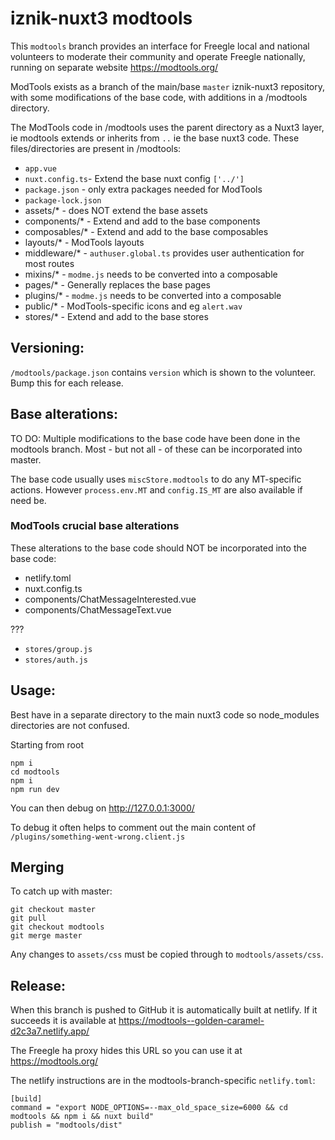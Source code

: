 # iznik-nuxt3 modtools

This `modtools` branch provides an interface for Freegle local and national volunteers to moderate their community and operate Freegle nationally, 
running on separate website https://modtools.org/

ModTools exists as a branch of the main/base `master` iznik-nuxt3 repository, with some modifications of the base code, with additions in a /modtools directory.

The ModTools code in /modtools uses the parent directory as a Nuxt3 layer, ie modtools extends or inherits from `..` ie the base nuxt3 code. 
These files/directories are present in /modtools:

* `app.vue`
* `nuxt.config.ts`- Extend the base nuxt config `['../']`
* `package.json` - only extra packages needed for ModTools
* `package-lock.json`
* assets/* - does NOT extend the base assets
* components/* - Extend and add to the base components
* composables/* - Extend and add to the base composables
* layouts/* - ModTools layouts
* middleware/* - `authuser.global.ts` provides user authentication for most routes
* mixins/* - `modme.js` needs to be converted into a composable
* pages/* - Generally replaces the base pages
* plugins/* - `modme.js` needs to be converted into a composable
* public/* - ModTools-specific icons and eg `alert.wav`
* stores/* - Extend and add to the base stores

## Versioning:

`/modtools/package.json` contains `version` which is shown to the volunteer. Bump this for each release.

## Base alterations:

TO DO: Multiple modifications to the base code have been done in the modtools branch. 
Most - but not all - of these can be incorporated into master.

The base code usually uses `miscStore.modtools` to do any MT-specific actions.
However `process.env.MT` and `config.IS_MT` are also available if need be.

### ModTools crucial base alterations

These alterations to the base code should NOT be incorporated into the base code:

* netlify.toml
* nuxt.config.ts
* components/ChatMessageInterested.vue
* components/ChatMessageText.vue

???
* `stores/group.js`
* `stores/auth.js`

## Usage:

Best have in a separate directory to the main nuxt3 code so node_modules directories are not confused.

Starting from root
```
npm i
cd modtools
npm i
npm run dev
```

You can then debug on http://127.0.0.1:3000/

To debug it often helps to comment out the main content of `/plugins/something-went-wrong.client.js`

## Merging

To catch up with master:
```
git checkout master
git pull
git checkout modtools
git merge master
```

Any changes to `assets/css` must be copied through to `modtools/assets/css`.

## Release:

When this branch is pushed to GitHub it is automatically built at netlify.
If it succeeds it is available at https://modtools--golden-caramel-d2c3a7.netlify.app/

The Freegle ha proxy hides this URL so you can use it at https://modtools.org/

The netlify instructions are in the modtools-branch-specific `netlify.toml`:

```
[build]
command = "export NODE_OPTIONS=--max_old_space_size=6000 && cd modtools && npm i && nuxt build"
publish = "modtools/dist"
```
